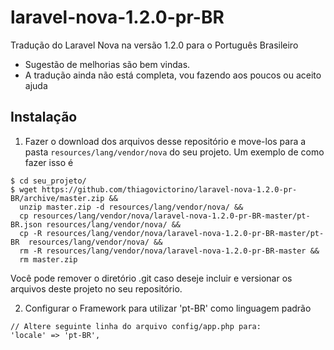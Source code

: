 # laravel-nova-1.2.0-pr-BR
Tradução do Laravel Nova na versão 1.2.0 para o Português Brasileiro

- Sugestão de melhorias são bem vindas.
- A tradução ainda não está completa, vou fazendo aos poucos ou aceito ajuda

## Instalação
1. Fazer o download dos arquivos desse repositório e move-los para a pasta `resources/lang/vendor/nova` do seu projeto. Um exemplo de como fazer isso é
  ```shell
  $ cd seu_projeto/ 
  $ wget https://github.com/thiagovictorino/laravel-nova-1.2.0-pr-BR/archive/master.zip && 
  	unzip master.zip -d resources/lang/vendor/nova/ && 
  	cp resources/lang/vendor/nova/laravel-nova-1.2.0-pr-BR-master/pt-BR.json resources/lang/vendor/nova/ && 
  	cp -R resources/lang/vendor/nova/laravel-nova-1.2.0-pr-BR-master/pt-BR  resources/lang/vendor/nova/ && 
  	rm -R resources/lang/vendor/nova/laravel-nova-1.2.0-pr-BR-master &&
  	rm master.zip
  ```
   Você pode remover o diretório .git caso deseje incluir e versionar os arquivos deste projeto no seu repositório.

  
2. Configurar o Framework para utilizar 'pt-BR' como linguagem padrão
  ```
  // Altere seguinte linha do arquivo config/app.php para:
  'locale' => 'pt-BR',
  ```
